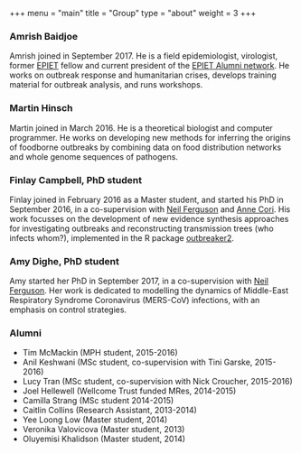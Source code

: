 +++
menu = "main"
title = "Group"
type = "about"
weight = 3
+++



### Amrish Baidjoe

Amrish joined in September 2017. He is a field epidemiologist, virologist,
former [EPIET](https://ecdc.europa.eu/en/epiet-euphem) fellow and current
president of the [EPIET Alumni network](http://epietalumni.net/). He works on
outbreak response and humanitarian crises, develops training material for
outbreak analysis, and runs workshops.



### Martin Hinsch

Martin joined in March 2016. He is a theoretical biologist and computer
programmer. He works on developing new methods for inferring the origins of
foodborne outbreaks by combining data on food distribution networks and whole
genome sequences of pathogens.



### Finlay Campbell, PhD student

Finlay joined in February 2016 as a Master student, and started his PhD in
September 2016, in a co-supervision with 
[Neil Ferguson](https://www.imperial.ac.uk/people/neil.ferguson) 
and [Anne Cori](http://www.imperial.ac.uk/people/a.cori). 
His work focusses on the development of new evidence synthesis
approaches for investigating outbreaks and reconstructing transmission trees
(who infects whom?), implemented in the R package 
[outbreaker2](http://www.repidemicsconsortium.org/outbreaker2/).




### Amy Dighe, PhD student

Amy started her PhD in September 2017, in a co-supervision with [Neil
Ferguson](https://www.imperial.ac.uk/people/neil.ferguson). Her work is
dedicated to modelling the dynamics of Middle-East Respiratory Syndrome
Coronavirus (MERS-CoV) infections, with an emphasis on control strategies.




### Alumni

- Tim McMackin (MPH student, 2015-2016)
- Anil Keshwani (MSc student, co-supervision with Tini Garske, 2015-2016)
- Lucy Tran (MSc student, co-supervision with Nick Croucher, 2015-2016)
- Joel Hellewell (Wellcome Trust funded MRes, 2014-2015)
- Camilla Strang (MSc student 2014-2015)
- Caitlin Collins (Research Assistant, 2013-2014)
- Yee Loong Low (Master student, 2014)
- Veronika Valovicova (Master student, 2013)
- Oluyemisi Khalidson (Master student, 2014)







